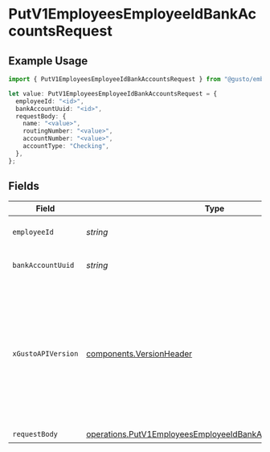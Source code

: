 # PutV1EmployeesEmployeeIdBankAccountsRequest

## Example Usage

```typescript
import { PutV1EmployeesEmployeeIdBankAccountsRequest } from "@gusto/embedded-api/models/operations";

let value: PutV1EmployeesEmployeeIdBankAccountsRequest = {
  employeeId: "<id>",
  bankAccountUuid: "<id>",
  requestBody: {
    name: "<value>",
    routingNumber: "<value>",
    accountNumber: "<value>",
    accountType: "Checking",
  },
};
```

## Fields

| Field                                                                                                                                                                                                                        | Type                                                                                                                                                                                                                         | Required                                                                                                                                                                                                                     | Description                                                                                                                                                                                                                  |
| ---------------------------------------------------------------------------------------------------------------------------------------------------------------------------------------------------------------------------- | ---------------------------------------------------------------------------------------------------------------------------------------------------------------------------------------------------------------------------- | ---------------------------------------------------------------------------------------------------------------------------------------------------------------------------------------------------------------------------- | ---------------------------------------------------------------------------------------------------------------------------------------------------------------------------------------------------------------------------- |
| `employeeId`                                                                                                                                                                                                                 | *string*                                                                                                                                                                                                                     | :heavy_check_mark:                                                                                                                                                                                                           | The UUID of the employee                                                                                                                                                                                                     |
| `bankAccountUuid`                                                                                                                                                                                                            | *string*                                                                                                                                                                                                                     | :heavy_check_mark:                                                                                                                                                                                                           | The UUID of the bank account                                                                                                                                                                                                 |
| `xGustoAPIVersion`                                                                                                                                                                                                           | [components.VersionHeader](../../models/components/versionheader.md)                                                                                                                                                         | :heavy_minus_sign:                                                                                                                                                                                                           | Determines the date-based API version associated with your API call. If none is provided, your application's [minimum API version](https://docs.gusto.com/embedded-payroll/docs/api-versioning#minimum-api-version) is used. |
| `requestBody`                                                                                                                                                                                                                | [operations.PutV1EmployeesEmployeeIdBankAccountsRequestBody](../../models/operations/putv1employeesemployeeidbankaccountsrequestbody.md)                                                                                     | :heavy_check_mark:                                                                                                                                                                                                           | N/A                                                                                                                                                                                                                          |